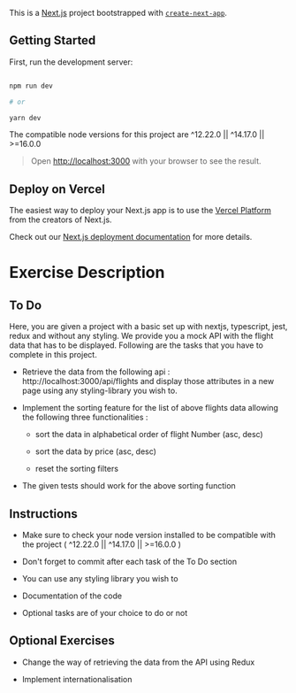 This is a [Next.js](https://nextjs.org/) project bootstrapped with [`create-next-app`](https://github.com/vercel/next.js/tree/canary/packages/create-next-app).

## Getting Started

First, run the development server:

```bash

npm run dev

# or

yarn dev

```

The compatible node versions for this project are ^12.22.0 || ^14.17.0 || >=16.0.0

> Open [http://localhost:3000](http://localhost:3000) with your browser to see the result.

## Deploy on Vercel

The easiest way to deploy your Next.js app is to use the [Vercel Platform](https://vercel.com/new?utm_medium=default-template&filter=next.js&utm_source=create-next-app&utm_campaign=create-next-app-readme) from the creators of Next.js.

Check out our [Next.js deployment documentation](https://nextjs.org/docs/deployment) for more details.

# Exercise Description

## To Do

Here, you are given a project with a basic set up with nextjs, typescript, jest, redux and without any styling. We provide you a mock API with the flight data that has to be displayed. Following are the tasks that you have to complete in this project.

- Retrieve the data from the following api : http://localhost:3000/api/flights and display those attributes in a new page using any styling-library you wish to.

- Implement the sorting feature for the list of above flights data allowing the following three functionalities :

  - sort the data in alphabetical order of flight Number (asc, desc)

  - sort the data by price (asc, desc)

  - reset the sorting filters

- The given tests should work for the above sorting function

## Instructions

- Make sure to check your node version installed to be compatible with the project ( ^12.22.0 || ^14.17.0 || >=16.0.0 )

- Don't forget to commit after each task of the To Do section

- You can use any styling library you wish to

- Documentation of the code

- Optional tasks are of your choice to do or not

## Optional Exercises

- Change the way of retrieving the data from the API using Redux

- Implement internationalisation

